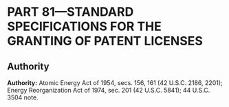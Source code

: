# PART 81—STANDARD SPECIFICATIONS FOR THE GRANTING OF PATENT LICENSES 


## Authority

**Authority:** Atomic Energy Act of 1954, secs. 156, 161 (42 U.S.C. 2186, 2201); Energy Reorganization Act of 1974, sec. 201 (42 U.S.C. 5841); 44 U.S.C. 3504 note.


